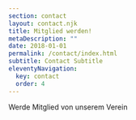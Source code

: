 ```yaml
---
section: contact
layout: contact.njk
title: Mitglied werden!
metaDescription: ""
date: 2018-01-01
permalink: /contact/index.html
subtitle: Contact Subtitle
eleventyNavigation:
  key: contact
  order: 4
---
```

W﻿erde Mitglied von unserem Verein